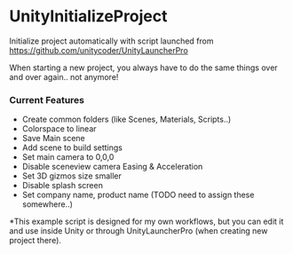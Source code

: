 # UnityInitializeProject
Initialize project automatically with script launched from https://github.com/unitycoder/UnityLauncherPro

When starting a new project, you always have to do the same things over and over again.. not anymore!

### Current Features
- Create common folders (like Scenes, Materials, Scripts..)
- Colorspace to linear
- Save Main scene
- Add scene to build settings
- Set main camera to 0,0,0
- Disable sceneview camera Easing & Acceleration
- Set 3D gizmos size smaller
- Disable splash screen
- Set company name, product name (TODO need to assign these somewhere..)

*This example script is designed for my own workflows, but you can edit it and use inside Unity or through UnityLauncherPro (when creating new project there).
